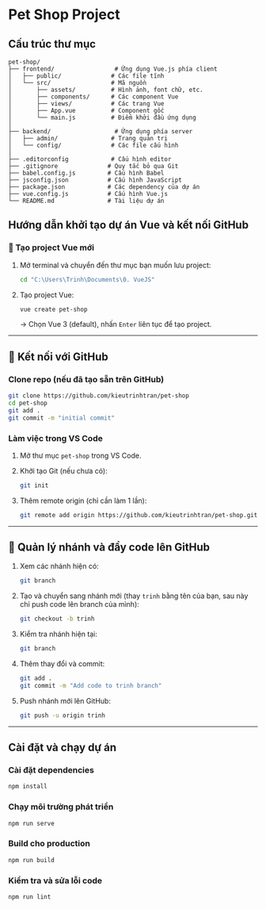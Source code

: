 # Pet Shop Project

## Cấu trúc thư mục
```
pet-shop/
├── frontend/                 # Ứng dụng Vue.js phía client
│   ├── public/              # Các file tĩnh
│   └── src/                 # Mã nguồn
│       ├── assets/          # Hình ảnh, font chữ, etc.
│       ├── components/      # Các component Vue
│       ├── views/           # Các trang Vue
│       ├── App.vue          # Component gốc
│       └── main.js          # Điểm khởi đầu ứng dụng
│
├── backend/                  # Ứng dụng phía server
│   ├── admin/               # Trang quản trị
│   └── config/              # Các file cấu hình
│
├── .editorconfig            # Cấu hình editor
├── .gitignore              # Quy tắc bỏ qua Git
├── babel.config.js         # Cấu hình Babel
├── jsconfig.json           # Cấu hình JavaScript
├── package.json            # Các dependency của dự án
├── vue.config.js           # Cấu hình Vue.js
└── README.md               # Tài liệu dự án
```

## Hướng dẫn khởi tạo dự án Vue và kết nối GitHub

### 🚀 Tạo project Vue mới

1. Mở terminal và chuyển đến thư mục bạn muốn lưu project:

   ```bash
   cd "C:\Users\Trinh\Documents\0. VueJS"
   ```
2. Tạo project Vue:

   ```bash
   vue create pet-shop
   ```

   → Chọn Vue 3 (default), nhấn `Enter` liên tục để tạo project.

---

## 🔗 Kết nối với GitHub

### Clone repo (nếu đã tạo sẵn trên GitHub)

```bash
git clone https://github.com/kieutrinhtran/pet-shop
cd pet-shop
git add .
git commit -m "initial commit"
```

### Làm việc trong VS Code

1. Mở thư mục `pet-shop` trong VS Code.
2. Khởi tạo Git (nếu chưa có):

   ```bash
   git init
   ```
3. Thêm remote origin (chỉ cần làm 1 lần):

   ```bash
   git remote add origin https://github.com/kieutrinhtran/pet-shop.git
   ```

---

## 🌿 Quản lý nhánh và đẩy code lên GitHub

1. Xem các nhánh hiện có:

   ```bash
   git branch
   ```
2. Tạo và chuyển sang nhánh mới (thay `trinh` bằng tên của bạn, sau này chỉ push code lên branch của mình):

   ```bash
   git checkout -b trinh
   ```
3. Kiểm tra nhánh hiện tại:

   ```bash
   git branch
   ```
4. Thêm thay đổi và commit:

   ```bash
   git add .
   git commit -m "Add code to trinh branch"
   ```
5. Push nhánh mới lên GitHub:

   ```bash
   git push -u origin trinh
   ```

---

## Cài đặt và chạy dự án

### Cài đặt dependencies
```bash
npm install
```

### Chạy môi trường phát triển
```bash
npm run serve
```

### Build cho production

```bash
npm run build
```
### Kiểm tra và sửa lỗi code
```bash
npm run lint
```